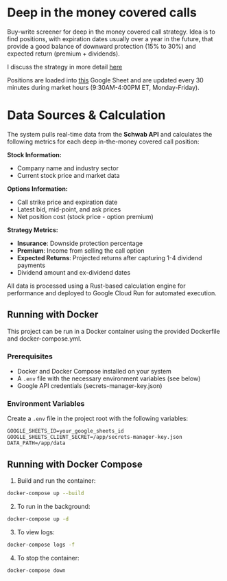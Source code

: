 # Deep in the money covered calls

Buy-write screener for deep in the money covered call strategy. Idea is to find
positions, with expiration dates usually over a year in the future, that provide a good
balance of downward protection (15% to 30%) and expected return (premium + dividends).

I discuss the strategy in more detail [here](https://www.oliver.dev/posts/2025/05/options-screener-part-i.html)

Positions are loaded into
[this](https://docs.google.com/spreadsheets/d/1dhLDNkZbI2-7Fm4jXRreL-S6oTRExumvJRH1fEQIiOs/edit?usp=sharing) Google Sheet and are updated every 30 minutes during market hours (9:30AM-4:00PM ET, Monday-Friday).

# Data Sources & Calculation

The system pulls real-time data from the **Schwab API** and calculates the following metrics for each deep in-the-money covered call position:

**Stock Information:**
* Company name and industry sector
* Current stock price and market data

**Options Information:**
* Call strike price and expiration date
* Latest bid, mid-point, and ask prices
* Net position cost (stock price - option premium)

**Strategy Metrics:**
* **Insurance**: Downside protection percentage
* **Premium**: Income from selling the call option
* **Expected Returns**: Projected returns after capturing 1-4 dividend payments
* Dividend amount and ex-dividend dates

All data is processed using a Rust-based calculation engine for performance and deployed to Google Cloud Run for automated execution.

## Running with Docker

This project can be run in a Docker container using the provided Dockerfile and docker-compose.yml.

### Prerequisites

- Docker and Docker Compose installed on your system
- A `.env` file with the necessary environment variables (see below)
- Google API credentials (secrets-manager-key.json)

### Environment Variables

Create a `.env` file in the project root with the following variables:

```
GOOGLE_SHEETS_ID=your_google_sheets_id
GOOGLE_SHEETS_CLIENT_SECRET=/app/secrets-manager-key.json
DATA_PATH=/app/data
```

## Running with Docker Compose

1. Build and run the container:

```bash
docker-compose up --build
```

2. To run in the background:

```bash
docker-compose up -d
```

3. To view logs:

```bash
docker-compose logs -f
```

4. To stop the container:

```bash
docker-compose down
```
